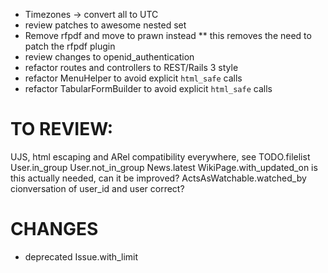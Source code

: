 * Timezones -> convert all to UTC
* review patches to awesome nested set
* Remove rfpdf and move to prawn instead
** this removes the need to patch the rfpdf plugin
* review changes to openid_authentication
* refactor routes and controllers to REST/Rails 3 style
* refactor MenuHelper to avoid explicit `html_safe` calls
* refactor TabularFormBuilder to avoid explicit `html_safe` calls

TO REVIEW:
==========

UJS, html escaping and ARel compatibility everywhere, see TODO.filelist
User.in_group
User.not_in_group
News.latest
WikiPage.with_updated_on is this actually needed, can it be improved?
ActsAsWatchable.watched_by cionversation of user_id and user correct?

CHANGES
=======

* deprecated Issue.with_limit
